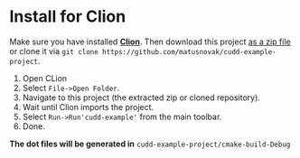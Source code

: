 # Install for Clion

Make sure you have installed [**Clion**](https://www.jetbrains.com/clion/). Then download this project [as a zip file](https://github.com/matusnovak/cudd-example-project/archive/master.zip) or clone it via `git clone https://github.com/matusnovak/cudd-example-project`.

1. Open CLion
2. Select `File->Open Folder`.
3. Navigate to this project (the extracted zip or cloned repository).
4. Wait until Clion imports the project.
5. Select `Run->Run'cudd-example'` from the main toolbar.
6. Done.

**The dot files will be generated in** `cudd-example-project/cmake-build-Debug`
